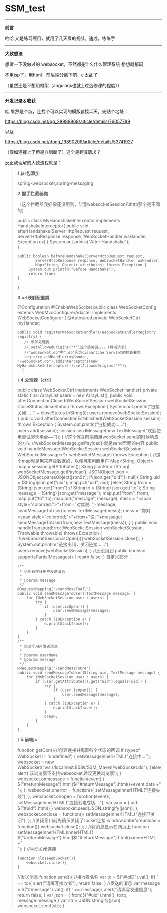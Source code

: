 # SSM_test

------

**前言**

哈哈 又是练习项目，就用了几天看的视频。速成，练练手

---------------

**大致想法**

想做一下没做过的 websocket，不然都是什么什么管理系统 想想就郁闷

不用jsp了，用html，前后端分离下吧，el太乱了

（虽然还是不想用框架（angularjs也就上过选修课的程度））

------

**开发记录＆收获**

哇 果然是个坑，连找个可以实现的模版都找半天。先贴个地址：

https://blog.csdn.net/qq_28988969/article/details/76057789

以及

https://blog.csdn.net/dong_19890208/article/details/53741927

（假如连接上了但是立刻断了）这个是跨域请求？

反正我理解的大致流程就是：

> **1.jar包添加**
>
> spring-websocket,spring-messaging
>
> **2.握手拦截器类**
>
> （这个拦截器我好像还没用到，毕竟websocketSession和http那个是不同的）
>
> 	public class MyHandshakeInterceptor implements HandshakeInterceptor{
> 	  public void afterHandshake(ServerHttpRequest request,  
> 	          ServerHttpResponse response, WebSocketHandler wsHandler,  
> 	          Exception ex) {
> 	       System.out.println("After Handshake");  
> 	  }
> 	
> 	  public boolean beforeHandshake(ServerHttpRequest request,  
> 	          ServerHttpResponse response, WebSocketHandler wsHandler,  
> 	          Map<String, Object> attributes) throws Exception {
> 	       System.out.println("Before Handshake");  
> 	       return true;  
> 	  }  
> 	}  
>
> **3.url映射配置类**
>
> 	@Configuration
> 	@EnableWebSocket
> 	public class WebSocketConfig extends WebMvcConfigurerAdapter implements WebSocketConfigurer {
> 	  @Autowired
> 	  private WebSocketCtrl myHander;
> 		
> 	  public void registerWebSocketHandlers(WebSocketHandlerRegistry registry) {
> 	     // 添加处理器
> 	     //.setAllowedOrigins("*")这个很关键。。。。(跨域请求)
> 	     //"webSocket.do"中".do"因为dispartcherServlet的拦截要求
> 	     registry.addHandler(myHander, "/webSocket.do").addInterceptors(new MyHandshakeInterceptor()).setAllowedOrigins("*");
> 	    }
> 	}
> **4.处理器（ctrl）**
>
> 	public class WebSocketCtrl implements WebSocketHandler{
> 	    private static final ArrayList<WebSocketSession> users = new ArrayList<WebSocketSession>();
> 	    public void afterConnectionClosed(WebSocketSession webSocketSession, CloseStatus closeStatus) throws Exception {
> 	      System.out.println("链接关闭......" + closeStatus.toString());
> 	      users.remove(webSocketSession);
> 	    }
> 	    public void afterConnectionEstablished(WebSocketSession session) throws Exception {
> 	      System.out.println("链接成功......");
> 	      users.add(session);
> 	      session.sendMessage(new TextMessage("欢迎使用测试聊天平台~~"));
> 	    }
> 	    //这个就是前端调用webSocket.send的时候响应的方法
> 	    //webSocketMessage.getPayload()就是send里面的内容
> 	    public void handleMessage(WebSocketSession webSocketSession, WebSocketMessage<?> webSocketMessage) throws Exception {
> 	    	//这个map就是用来存放数据的，以便用来判断用户
> 	   		Map<String, Object> map = session.getAttributes();
> 	        String jsonStr = (String) webSocketMessage.getPayload();
> 	        JSONObject json = JSONObject.parseObject(jsonStr);
> 	        if(json.get("uid")!=null){
> 	        	 String uid = (String)json.get("uid");
> 	        	 map.put("uid", uid);
> 	        }else{
> 	        	 String from = (String) json.get("from");//
> 	             String to = (String) json.get("to");
> 	             String message = (String) json.get("message");
> 	             map.put("from", from);
> 	             map.put("to", to);
> 	             map.put("message", message);
> 	             mess = "<span style=\"color:red;\">"+from+"</span>对你说: "+message;
> 	             sendMessageToUser(to,new TextMessage(mess));
> 	             mess = "你对<span style=\"color:red;\">"+from+"</span>说: "+message;
> 	             sendMessageToUser(from,new TextMessage(mess));
> 	        }
> 	    }
> 	    public void handleTransportError(WebSocketSession webSocketSession, Throwable throwable) throws Exception {
> 	    if(webSocketSession.isOpen()){
> 	        webSocketSession.close();
> 	    }
> 	    System.out.println("链接出错，关闭链接......");
> 	    users.remove(webSocketSession);
> 	   }
> 	   //还没用到
> 	   public boolean supportsPartialMessages() {
> 		return false;
> 	   }
> 自定义部分：
>
>
> 	  /**
> 	   * 给所有在线用户发送消息
> 	   *
> 	   * @param message
> 	   */
> 	  @RequestMapping("/sendMessToAll")
> 	  public void sendMessageToUsers(TextMessage message) {
> 	      for (WebSocketSession user : users) {
> 	          try {
> 	              if (user.isOpen()) {
> 	                  user.sendMessage(message);
> 	              }
> 	          } catch (IOException e) {
> 	              e.printStackTrace();
> 	          }
> 	      }
> 	  }
> 	  /**
> 	   * 给某个用户发送消息
> 	   *
> 	   * @param userName
> 	   * @param message
> 	   */
> 	  @RequestMapping("/sendMessToOne")
> 	  public void sendMessageToUser(String uid, TextMessage message) {
> 	      for (WebSocketSession user : users) {
> 	          if (user.getAttributes().get("uid").equals(uid)) {
> 	              try {
> 	                  if (user.isOpen()) {
> 	                      user.sendMessage(message);
> 	                  }
> 	              } catch (IOException e) {
> 	                  e.printStackTrace();
> 	              }
> 	              break;
> 	          }
> 	      }
> 	  }
> 	}
> **5.前端js**
>
> 	function getCon(){//创建连接并配置各个状态的回调
> 	if (typeof WebSocket != 'undefined') {
> 		setMessageInnerHTML("连接中....");
> 		websocket = new WebSocket("ws://localhost:8080/SSM_Maven/webSocket.do");
> 	}else{
> 		alert('该浏览器不支持websocket,建议更换浏览器');
> 	}
> 	websocket.onmessage = function(event) {
> 		$("#returnMessage").html($("#returnMessage").html()+event.data +"<br/>");
> 	};
> 	websocket.onerror = function(){
> 		setMessageInnerHTML("连接失败");
> 	};
> 	websocket.onopen = function(event){
> 		setMessageInnerHTML("连接创建成功....");
> 		var json = {
> 			uid : $("#uid").html()
> 		}
> 		websocket.send(JSON.stringify(json));
> 	};
> 	websocket.onclose = function(){
> 	   setMessageInnerHTML("连接已关闭");
> 	 };
> 	//关闭窗口前先确保关闭了socket连接
> 	window.onbeforeunload = function(){
> 		websocket.close();
> 	  };
> 	}
> //将消息显示在网页上 
>     function setMessageInnerHTML(innerHTML){
>       $("#returnMessage").html($("#returnMessage").html()+innerHTML +"<br/>");
>     }
> //手动关闭连接
>
>     function closeWebSocket(){
>         websocket.close();
>     }
> //发送消息
>     function send(){
>     //接收者名称
>     var to = $("#toID").val();
>     if('' == to){
>         alert("请填写接收者");
>         return false;
>     }
>     //发送的消息
>     var message = $("#message").val();
>     if('' == message){
>         alert("请填写发送信息");
>         return false;
>     }
>     var json = {
>     		from:$("#uid").html(),
>     		to:to,
>     		message:message
>     }
>     var str = JSON.stringify(json)
>     websocket.send(str);
>     }





